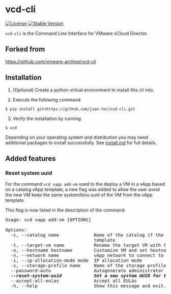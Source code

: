 # vcd-cli

[![License](https://img.shields.io/pypi/l/vcd-cli.svg)](https://pypi.python.org/pypi/vcd-cli) [![Stable Version](https://img.shields.io/pypi/v/vcd-cli.svg)](https://pypi.python.org/pypi/vcd-cli)

`vcd-cli` is the Command Line Interface for VMware vCloud Director.

## Forked from

https://github.com/vmware-archive/vcd-cli

## Installation

1. (Optional) Create a python virtual environment to install this cli into.

2. Execute the following command:

```shell
$ pip install git+https://github.com/juan-tec/vcd-cli.git
```

3. Verify the installation by running:

```shell
$ vcd
```

Depending on your operating system and distribution you may need
additional packages to install successfully.   See [install.md](docs/install.md)
for full details.

## Added features
### Reset system uuid
For the command `vcd vapp add-vm` used to the deploy a VM in a vApp based on a catalog vApp template, a new flag was added to allow the user avoid the new VM keep the same system/bios uuid of the VM from the vApp template.

This flag is now listed in the description of the command:

<pre>
Usage: vcd vapp add-vm [OPTIONS] <target-vapp> <source-vapp> <source-vm>

Options:
  -c, --catalog name             Name of the catalog if the source vApp is a
                                 template
  -t, --target-vm name           Rename the target VM with this name
  -o, --hostname hostname        Customize VM and set hostname in the guest OS
  -n, --network name             vApp network to connect to
  -i, --ip-allocation-mode mode  IP allocation mode
  -s, --storage-profile name     Name of the storage profile for the VM
  --password-auto                Autogenerate administrator password
  <b><i>--reset-system-uuid            Set a new system UUID for the VM</i></b>
  --accept-all-eulas             Accept all EULAs
  -h, --help                     Show this message and exit.
</pre>

